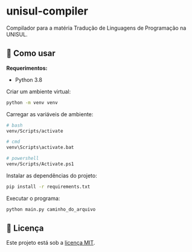 # unisul-compiler

Compilador para a matéria Tradução de Linguagens de Programação na UNISUL.

## 🚀 Como usar

**Requerimentos:**

-   Python 3.8

Criar um ambiente virtual:

```sh
python -m venv venv
```

Carregar as variáveis de ambiente:

```sh
# bash
venv/Scripts/activate

# cmd
venv\Scripts\activate.bat

# powershell
venv/Scripts/Activate.ps1
```

Instalar as dependências do projeto:

```sh
pip install -r requirements.txt
```

Executar o programa:

```sh
python main.py caminho_do_arquivo
```

## 🔑 Licença

Este projeto está sob a [licença MIT](LICENSE.md).
